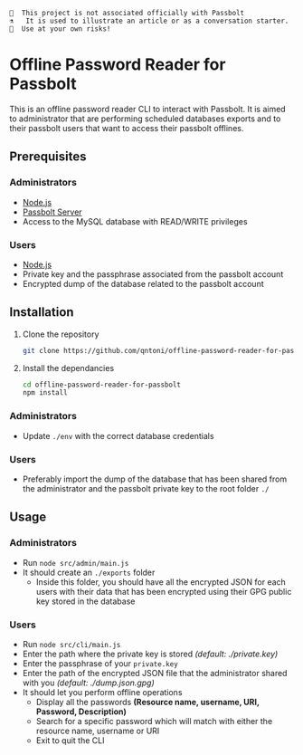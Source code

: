 ```
👩  This project is not associated officially with Passbolt
⚗️   It is used to illustrate an article or as a conversation starter.
🧪  Use at your own risks!
```


# Offline Password Reader for Passbolt

This is an offline password reader CLI to interact with Passbolt. It is aimed to administrator that are performing scheduled databases exports and to their passbolt users that want to access their passbolt offlines.

## Prerequisites
### Administrators
- [Node.js](https//nodejs.org/en)
- [Passbolt Server](https://help.passbolt.com/hosting/install)
- Access to the MySQL database with READ/WRITE privileges
### Users
- [Node.js](https//nodejs.org/en)
- Private key and the passphrase associated from the passbolt account
- Encrypted dump of the database related to the passbolt account 

## Installation
1. Clone the repository
    ```bash
    git clone https://github.com/qntoni/offline-password-reader-for-passbolt 
    ```
   
2. Install the dependancies
    ```bash
    cd offline-password-reader-for-passbolt
    npm install 
    ```
   
### Administrators
- Update `./env` with the correct database credentials

### Users
- Preferably import the dump of the database that has been shared from the administrator and the passbolt private key to the root folder `./`

## Usage

### Administrators
- Run `node src/admin/main.js`
- It should create an `./exports` folder
  - Inside this folder, you should have all the encrypted JSON for each users with their data that has been encrypted using their GPG public key stored in the database

### Users
- Run `node src/cli/main.js`
- Enter the path where the private key is stored *(default: ./private.key)*
- Enter the passphrase of your `private.key`
- Enter the path of the encrypted JSON file that the administrator shared with you *(default: ./dump.json.gpg)*
- It should let you perform offline operations
  - Display all the passwords **(Resource name, username, URI, Password, Description)**
  - Search for a specific password which will match with either the resource name, username or URI
  - Exit to quit the CLI